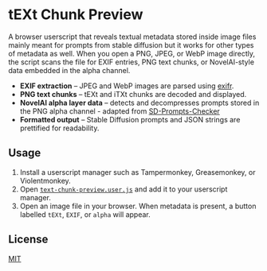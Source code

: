 # tEXt Chunk Preview

A browser userscript that reveals textual metadata stored inside image files mainly meant for prompts from stable diffusion but it works for other types of metadata as well. When you open a PNG, JPEG, or WebP image directly, the script scans the file for EXIF entries, PNG text chunks, or NovelAI-style data embedded in the alpha channel.

- **EXIF extraction** – JPEG and WebP images are parsed using [exifr](https://github.com/MikeKovarik/exifr).
- **PNG text chunks** – tEXt and iTXt chunks are decoded and displayed.
- **NovelAI alpha layer data** – detects and decompresses prompts stored in the PNG alpha channel - adapted from [SD-Prompts-Checker](https://github.com/albertlast/SD-Prompts-Checker)
- **Formatted output** – Stable Diffusion prompts and JSON strings are prettified for readability.

## Usage

1. Install a userscript manager such as Tampermonkey, Greasemonkey, or Violentmonkey.
2. Open [`text-chunk-preview.user.js`](https://gitgud.io/AntlersAnon/text-chunk-preview/-/raw/master/text-chunk-preview.user.js?ref_type=heads) and add it to your userscript manager.
3. Open an image file in your browser. When metadata is present, a button labelled `tEXt`, `EXIF`, or `alpha` will appear.

## License

[MIT](LICENSE)